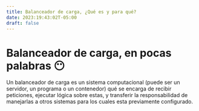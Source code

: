 ```yaml
---
title: Balanceador de carga, ¿Qué es y para qué?
date: 2023:19:43:02T-05:00
draft: false
---
```


# Balanceador de carga, en pocas palabras 😶

Un balanceador de carga es un sistema computacional (puede ser un servidor, un programa o un contenedor) qué se encarga de recibir peticiones, ejecutar lógica sobre estas, y transferir la responsabilidad de manejarlas a otros sistemas para los cuales esta previamente configurado.

